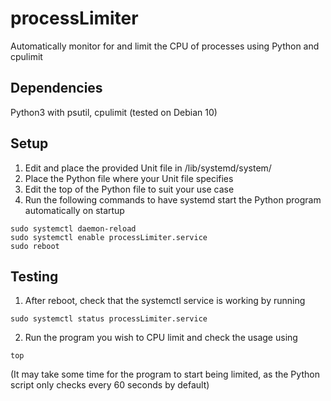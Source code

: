# processLimiter
Automatically monitor for and limit the CPU of processes using Python and cpulimit

## Dependencies
Python3 with psutil, cpulimit (tested on Debian 10)

## Setup
1. Edit and place the provided Unit file in /lib/systemd/system/
2. Place the Python file where your Unit file specifies
3. Edit the top of the Python file to suit your use case
4. Run the following commands to have systemd start the Python program automatically on startup 
```
sudo systemctl daemon-reload
sudo systemctl enable processLimiter.service
sudo reboot
```

## Testing 
1. After reboot, check that the systemctl service is working by running
```
sudo systemctl status processLimiter.service
```
2. Run the program you wish to CPU limit and check the usage using
```
top
```
(It may take some time for the program to start being limited, as the Python script only checks every 60 seconds by default)
